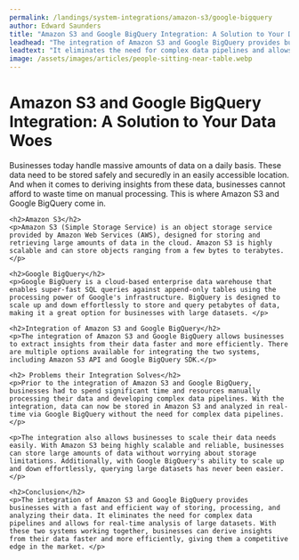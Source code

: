 ```yaml
---
permalink: /landings/system-integrations/amazon-s3/google-bigquery
author: Edward Saunders
title: "Amazon S3 and Google BigQuery Integration: A Solution to Your Data Woes"
leadhead: "The integration of Amazon S3 and Google BigQuery provides businesses with a fast and efficient way of storing, processing, and analyzing their data"
leadtext: "It eliminates the need for complex data pipelines and allows for real-time analysis of large datasets. With these two systems working together, businesses can derive insights from their data faster and more efficiently, giving them a competitive edge in the market."
image: /assets/images/articles/people-sitting-near-table.webp
---
```

<div class="arttext">	<h1>Amazon S3 and Google BigQuery Integration: A Solution to Your Data Woes</h1>
	<p>Businesses today handle massive amounts of data on a daily basis. These data need to be stored safely and securedly in an easily accessible location. And when it comes to deriving insights from these data, businesses cannot afford to waste time on manual processing. This is where Amazon S3 and Google BigQuery come in.</p>

	<h2>Amazon S3</h2>
	<p>Amazon S3 (Simple Storage Service) is an object storage service provided by Amazon Web Services (AWS), designed for storing and retrieving large amounts of data in the cloud. Amazon S3 is highly scalable and can store objects ranging from a few bytes to terabytes.</p>

	<h2>Google BigQuery</h2>
	<p>Google BigQuery is a cloud-based enterprise data warehouse that enables super-fast SQL queries against append-only tables using the processing power of Google's infrastructure. BigQuery is designed to scale up and down effortlessly to store and query petabytes of data, making it a great option for businesses with large datasets. </p>

	<h2>Integration of Amazon S3 and Google BigQuery</h2>
	<p>The integration of Amazon S3 and Google BigQuery allows businesses to extract insights from their data faster and more efficiently. There are multiple options available for integrating the two systems, including Amazon S3 API and Google BigQuery SDK.</p>

	<h2> Problems their Integration Solves</h2>
	<p>Prior to the integration of Amazon S3 and Google BigQuery, businesses had to spend significant time and resources manually processing their data and developing complex data pipelines. With the integration, data can now be stored in Amazon S3 and analyzed in real-time via Google BigQuery without the need for complex data pipelines.</p>

	<p>The integration also allows businesses to scale their data needs easily. With Amazon S3 being highly scalable and reliable, businesses can store large amounts of data without worrying about storage limitations. Additionally, with Google BigQuery's ability to scale up and down effortlessly, querying large datasets has never been easier.</p>

	<h2>Conclusion</h2>
	<p>The integration of Amazon S3 and Google BigQuery provides businesses with a fast and efficient way of storing, processing, and analyzing their data. It eliminates the need for complex data pipelines and allows for real-time analysis of large datasets. With these two systems working together, businesses can derive insights from their data faster and more efficiently, giving them a competitive edge in the market. </p>
</div>